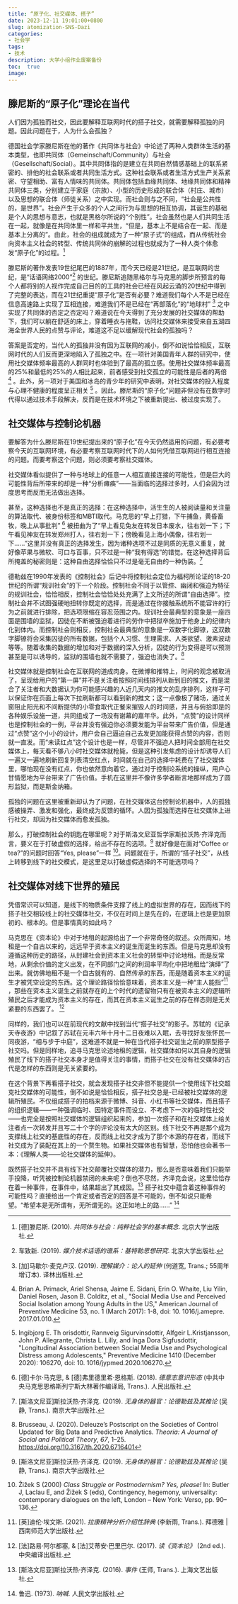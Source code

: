 ```yaml
---
title: “原子化、社交媒体、搭子”
date: 2023-12-11 19:01:00+0800
slug: atomization-SNS-Dazi
categories:
- 社会学
tags:
- 技术
description: 大学小组作业废案备份
toc:  true
image: 
---
```


## 滕尼斯的“原子化”理论在当代

人们因为孤独而社交，因此要解释互联网时代的搭子社交，就需要解释孤独的问题。因此问题在于，人为什么会孤独？

德国社会学家滕尼斯在他的著作《共同体与社会》中论述了两种人类群体生活的基本类型，也即共同体（Gemeinschaft/Community）与社会（Gesellschaft/Social）。其中共同体指的是建立在共同自然情感基础上的联系紧密的、排他的社会联系或者共同生活方式。这种社会联系或者生活方式生产关系紧密、守望相助、富有人情味的共同体。共同体包括血缘共同体、地缘共同体和精神共同体三类，分别建立于家庭（宗族）、小型的历史形成的联合体（村庄、城市）以及思想的联合体（师徒关系）之中实现。而社会则与之不同，“社会是公共性的，是世界”。社会产生于众多的个人之间行为与思想的相互协调，其诞生的基础是个人的思想与意志，也就是黑格尔所说的“个别性”。社会虽然也是人们共同生活在一起，就像是在共同体里一样和平共生，“但是，基本上不是结合在一起、而是基本上分离的”。由此，社会的组成就成为了一种“原子式”的组成，而从传统社会向资本主义社会的转型、传统共同体的崩解的过程也就成为了一种人类个体愈发“原子化”的过程。[^1]

滕尼斯的著作发表19世纪尾巴的1887年，而今天已经是21世纪，是互联网的世纪，是“话语网络2000”[^2] 的世纪。滕尼斯追随黑格尔与马克思的脚步所预言的每个人都将别的人视作完成自己目的的工具的社会已经在风起云涌的20世纪中得到了完整的表达，而在21世纪重提“原子化”是否有必要？难道我们每个人不是已经在信息高速路上实现了互相连接，难道我们不是已经在“再部落化”的“地球村” [^3] 之中实现了共同体的否定之否定吗？难道说在今天得到了充分发展的社交媒体的帮助下，我们可以躺在舒适的床上，穿着睡衣与拖鞋，访问社交媒体来接受来自五湖四海全世界人民的点赞与评论，难道这不足以缓解现代社会的孤独吗？

答案是否定的，当代人的孤独并没有因为互联网的减小，倒不如说恰恰相反，互联网时代的人们反而更深地陷入了孤独之中。在一项针对美国青年人群的研究中，使用社交媒体频率最高的人群同时也体验到了最高的孤立感。使用社交媒体频率最高的25%和最低的25%的人相比起来，前者感受到社交孤立的可能性是后者的两倍 [^4] 。此外，另一项对于美国和冰岛的青少年的研究中表明，对社交媒体的投入程度与心理不健康的程度呈正相关 [^5] 。因此，滕尼斯的“原子化”问题非但没有在数字时代得以通过技术手段解决，反而是在技术环境之下被重新提出、被过度实现了。

## 社交媒体与控制论机器

要解答为什么滕尼斯在19世纪提出来的“原子化”在今天仍然适用的问题，有必要考察今天的互联网环境，有必要考察互联网时代下的人如何凭借互联网进行相互连接的问题。而要考察这个问题，则必须要考察社交媒体。

社交媒体看似提供了一种与地球上的任意一人相互直接连接的可能性，但是巨大的可能性背后所带来的却是一种“分析瘫痪”——当面临的选择过多时，人们会因为过度思考而反而无法做出选择。

甚至，这种选择也不是真正的选择：在这种选择中，活生生的人被阅读量和关注量的算法取代、被身份标签和MBTI取代。马克思的“早上打猎，下午捕鱼，黄昏畜牧，晚上从事批判” [^6] 被扭曲为了“早上看见兔友在转发日本废水，往右划一下；下午看见神友在转发郑州打人，往右划一下；傍晚看见上海小偶像，往右划一下……”这里并没有真正的选择发生，因为诸种选项不过是同质的无意义重复，就好像苹果与微软、可口与百事，只不过是一种“我有得选”的错觉。在这种选择背后所掩盖的秘密则是：这种自由选择恰恰只不过是毫无自由的一种伪装。[^7]

德勒兹在1990年发表的《控制社会》后记中将控制社会定位为福柯所论证的18-20世纪的所谓“规训社会”的下一个阶段。控制社会不同于以管控、幽闭和强迫为特征的规训社会，恰恰相反，控制社会恰恰处处充满了上文所述的所谓“自由选择”。控制社会并不试图强硬地扭转你既定的选择，而是通过在你接触系统所不能容许的行为之前就进行排除，把选项限缩在容忍范围之内。规训社会最典型的意象是一座四面是围墙的监狱，囚徒在不断被强迫着进行的劳作中把狱卒施加于他身上的纪律内化到体内。而控制社会则相反，控制社会最典型的意象是一双数字化脚镣，这双数字脚镣将会采集囚徒的所有数据，包括个人习惯、生理需求、人类欲望、激素波动等等。随着收集的数据的增加和对于数据的深入分析，囚徒的行为变得是可以预测甚至是可以诱导的，监狱的围墙也就不需要了，强迫也消失了。[^8]

社交媒体就是控制社会在互联网的道成肉身。在微博和推特上，时间的观念被取消了，呈现给用户的“第一屏”并不是关注者按照时间线排列从新到旧的推文，而是混合了关注者和大数据认为你可能感兴趣的人近几天内的推文的乱序排列，这样子可以保证你在页面上每次下拉刷新都可以看到新的推文；这一点像极了赌场，通过关窗阻止阳光和不间断提供的小零食取代正餐来摧毁人的时间感，并且与俯拾即是的各种娱乐设施一道，共同组成了一场没有谢幕的嘉年华。此外，“点赞”的设计同样也是控制社会的一例，平台并没有强迫你必须要发能为平台带来广告价值，但是通过“点赞”这个小小的设计，用户会自己逼迫自己去发更加能获得点赞的内容，否则就一直发。而“未读红点”这个设计也是一样，尽管并不强迫人把时间全部用在社交媒体上，每天看不够八小时社交媒体就枪毙，但是这种引发焦虑的设计却诱导人们一遍又一遍地刷新回复列表清空红点，时间就在自己的选择中耗费在了社交媒体里，哪怕现在没有红点，你也依然意向着它。通过对于控制论系统的操纵，用户心甘情愿地为平台带来了广告价值。手机在这里并不像许多学者断言地那样成为了圆形监狱，而是斯金纳箱。

孤独的问题在这里被重新却认为了问题，在社交媒体这台控制论机器中，人的孤独感被操弄、激发和强化，最终成为反馈的循环。人因为孤独而选择在社交媒体上进行社交，却因为社交媒体而愈发孤独。

那么，打破控制社会的钥匙在哪里呢？对于斯洛文尼亚哲学家斯拉沃热·齐泽克而言，要义在于打破虚假的选择，给出不存在的选项。[^9] 就好像是在面对“Coffee or tea?”的问题时回答“Yes, please”一样 [^10]。问题就在于，所谓的“搭子社交”，从线上转移到线下的社交模式，是这里足以打破虚假选择的不可能选项吗？

## 社交媒体对线下世界的殖民

凭借常识可以知道，是线下的物质条件支撑了线上的虚拟世界的存在，因而线下的搭子社交相较线上的社交媒体社交，不仅在时间上是先在的，在逻辑上也是更加原初的、根本的。但是事情真的如此吗？

马克思在《资本论》中对于地租的起源给出了一个非常奇怪的叙述。众所周知，地租是一个自古以来的，远远早于资本主义的诞生而诞生的东西。但是马克思却没有遵循这种历史的路径，从封建社会到资本主义社会的转型中讨论地租。而是反常地，从剩余价值的定义出发，在不同部门之间的利润率平均化中把地租给“演绎”了出来。就仿佛地租不是一个自古就有的、自然传承的东西，而是随着资本主义的诞生才被凭空设定的东西。这个理论路径恰恰意味着，资本主义是一种“主人能指”[^11] ，那些在资本主义诞生之前就存在的上个时代的遗留物只有在被资本主义的逻辑所殖民之后才能成为资本主义的存在，而其在资本主义诞生之前的存在样态则是无关紧要的东西罢了。 [^12]

同样的，我们也可以在前现代的文献中找到当代“搭子社交”的影子。苏轼的《记承天寺夜游》中记叙了苏轼在元丰六年十月十二日夜难以入眠，去寻找好友张怀民一同夜游，“相与步于中庭”，这难道不就是一种在当代搭子社交诞生之前的原型搭子社交吗。但是同样地，追寻马克思论述地租的逻辑，社交媒体如何以其自身的逻辑殖民了线下的搭子社交本身才是值得关注的事情，而搭子社交在没有社交媒体的古代是怎样的东西则是无关紧要的。

在这个背景下再看搭子社交，就会发现搭子社交非但不能提供一个使用线下社交超克社交媒体的可能性，倒不如说是恰恰相反，搭子社交总是-已经被社交媒体的逻辑所殖民。不仅组成搭子的拍档来源于微博、抖音、小红书等社交媒体，而且搭子的组织逻辑——一种强调临时、因特定事件而设立、不考虑下一次的临时性社交——也完全是按照社交媒体的逻辑组织起来的，参加一次搭子和在社交媒体上给关注者点一次转发并且写二十个字的评论没有太大的区别。线下社交不再是那个成为支撑线上社交的基底性的存在，反而线上社交才成为了那个本源的存在者，而线下社交成为了装配在其上的一个赘生物。如果社交媒体也有智慧，恐怕他也会著书一本：《理解人类——论社交媒体的延伸》。

既然搭子社交并不具有线下社交颠覆社交媒体的潜力，那么是否意味着我们只能举手投降，听凭被控制论机器禁闭的未来呢？倒也不尽然，齐泽克会说，这里恰恰存在着一种事件，在事件中，结果超出了其成因。[^13] 搭子社交中蕴含着这种事件的可能性吗？直接给出一个肯定或者否定的回答是不可能的，倒不如说只能希望。“希望本是无所谓有，无所谓无的。这正如地上的路……” [^14]

[^1]: [德]滕尼斯. (2010). *共同体与社会：纯粹社会学的基本概念*. 北京大学出版社.
[^2]: 车致新. (2019). *媒介技术话语的谱系：基特勒思想研究*. 北京大学出版社.
[^3]: [加]马歇尔·麦克卢汉. (2019). *理解媒介：论人的延伸* (何道宽, Trans.; 55周年增订本). 译林出版社.
[^4]: Brian A. Primack, Ariel Shensa, Jaime E. Sidani, Erin O. Whaite, Liu Yilin, Daniel Rosen, Jason B. Colditz, et al., "Social Media Use and Perceived Social Isolation among Young Adults in the US," American Journal of Preventive Medicine 53, no. 1 (March 2017): 1-8, doi: 10. 1016/j.amepre. 2017.01.010.
[^5]: Ingibjorg E. Th orisdottir, Rannveig Sigurvinsdottir, Alfgeir L.Kristjansson, John P. Allegrante, Christa L. Lilly, and Inga Dora Sigfusdottir, "Longitudinal Association between Social Media Use and Psychological Distress among Adolescents," Preventive Medicine 1410 (December 2020): 106270, doi: 10. 1016/jypmed.2020.106270.
[^6]: [德]卡尔·马克思, & [德]弗里德里希·恩格斯. (2018). *德意志意识形态* (中共中央马克思恩格斯列宁斯大林著作编译局, Trans.). 人民出版社.
[^7]: [斯洛文尼亚]斯拉沃热·齐泽克. (2019). *无身体的器官：论德勒兹及其推论* (吴静, Trans.). 南京大学出版社.
[^8]: Brusseau, J. (2020). Deleuze’s Postscript on the Societies of Control Updated for Big Data and Predictive Analytics. *Theoria: A Journal of Social and Political Theory*, *67*, 1–25. https://doi.org/10.3167/th.2020.6716401
[^9]: [斯洛文尼亚]斯拉沃热·齐泽克. (2019). *无身体的器官：论德勒兹及其推论* (吴静, Trans.). 南京大学出版社.
[^10]: Žižek S (2000) *Class Struggle or Postmodernism? Yes, please!* In: Butler J, Laclau E, and Žižek S (eds), Contingency, hegemony, universality: contemporary dialogues on the left, London – New York: Verso, pp. 90–136.
[^11]: [英]迪伦·埃文斯. (2021). *拉康精神分析介绍性辞典* (李新雨, Trans.). 拜德雅 | 西南师范大学出版社.
[^12]: [法]路易·阿尔都塞, & [法]艾蒂安·巴里巴尔. (2017). *读《资本论》* (2nd ed.). 中央编译出版社.
[^13]: [斯洛文尼亚]斯拉沃热·齐泽克. (2016). *事件* (王师, Trans.). 上海文艺出版社.
[^14]: 鲁迅. (1973). *呐喊*. 人民文学出版社.
